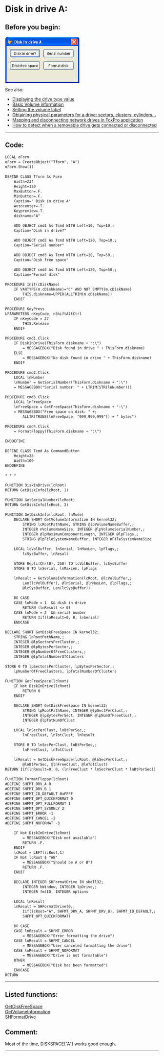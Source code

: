 
# Disk in drive A:

## Before you begin:
![](../images/diskindrivea.png)  
See also:

* [Displaying the drive type value](sample_012.md)  
* [Basic Volume information](sample_098.md)  
* [Setting the volume label](sample_151.md)  
* [Obtaining physical parameters for a drive: sectors, clusters, cylinders...](sample_101.md)  
* [Mapping and disconnecting network drives in FoxPro application](sample_387.md)  
* [How to detect when a removable drive gets connected or disconnected](sample_573.md)  

  
***  


## Code:
```foxpro  
LOCAL oForm
oForm = CreateObject("Tform", "A")
oForm.Show(1)

DEFINE CLASS Tform As Form
	Width=234
	Height=120
	MaxButton=.F.
	MinButton=.F.
	Caption=" Disk in drive A"
	Autocenter=.T.
	Keypreview=.T.
	diskname="A"
	
	ADD OBJECT cmd1 As Tcmd WITH Left=10, Top=10,;
	Caption="Disk in drive?"

	ADD OBJECT cmd2 As Tcmd WITH Left=120, Top=10,;
	Caption="Serial number"

	ADD OBJECT cmd3 As Tcmd WITH Left=10, Top=50,;
	Caption="Disk free space"

	ADD OBJECT cmd4 As Tcmd WITH Left=120, Top=50,;
	Caption="Format disk"

PROCEDURE Init(cDiskName)
	IF VARTYPE(m.cDiskName)="C" AND NOT EMPTY(m.cDiskName)
		THIS.diskname=UPPER(ALLTRIM(m.cDiskName))
	ENDIF

PROCEDURE KeyPress
LPARAMETERS nKeyCode, nShiftAltCtrl
	IF nKeyCode = 27
		THIS.Release
	ENDIF

PROCEDURE cmd1.Click
	IF DiskInDrive(ThisForm.diskname + ":\")
		= MESSAGEBOX("Disk found in drive " + ThisForm.diskname)
	ELSE
		= MESSAGEBOX("No disk found in drive " + ThisForm.diskname)
	ENDIF

PROCEDURE cmd2.Click
	LOCAL lnNumber
	lnNumber = GetSerialNumber(ThisForm.diskname + ":\")
	= MESSAGEBOX("Serial number: " + LTRIM(STR(lnNumber)))

PROCEDURE cmd3.Click
	LOCAL lnFreeSpace
	lnFreeSpace = GetFreeSpace(ThisForm.diskname + ":\")
	= MESSAGEBOX("Free space on disk: " +;
		ALLTR(TRANS(lnFreeSpace, "999,999,999")) + " bytes")

PROCEDURE cmd4.Click
	= FormatFloppy(ThisForm.diskname + ":\")

ENDDEFINE

DEFINE CLASS Tcmd As CommandButton
	Height=28
	Width=100
ENDDEFINE

* * *

FUNCTION DiskInDrive(lcRoot)
RETURN GetDiskInfo(lcRoot, 1)

FUNCTION GetSerialNumber(lcRoot)
RETURN GetDiskInfo(lcRoot, 2)

FUNCTION GetDiskInfo(lcRoot, lnMode)
	DECLARE SHORT GetVolumeInformation IN kernel32;
		STRING lcRootPathName, STRING @lpVolumeNameBuffer,;
		INTEGER nVolumeNameSize, INTEGER @lpVolumeSerialNumber,;
		INTEGER @lpMaximumComponentLength, INTEGER @lpFlags,;
		STRING @lpFileSystemNameBuffer, INTEGER nFileSystemNameSize

	LOCAL lcVolBuffer, lnSerial, lnMaxLen, lpFlags,;
		lcSysBuffer, lnResult

	STORE Repli(Chr(0), 250) TO lcVolBuffer, lcSysBuffer
	STORE 0 TO lnSerial, lnMaxLen, lpFlags

	lnResult = GetVolumeInformation(lcRoot, @lcVolBuffer,;
		Len(lcVolBuffer), @lnSerial, @lnMaxLen, @lpFlags,;
		@lcSysBuffer, Len(lcSysBuffer))

	DO CASE
	CASE lnMode = 1  && disk in drive
		RETURN (lnResult <> 0)
	CASE lnMode = 2  && serial number
		RETURN Iif(lnResult=0, 0, lnSerial)
	ENDCASE

DECLARE SHORT GetDiskFreeSpace IN kernel32;
	STRING lpRootPathName,;
	INTEGER @lpSectorsPerCluster,;
	INTEGER @lpBytesPerSector,;
	INTEGER @lpNumberOfFreeClusters,;
	INTEGER @lpTotalNumberOfClusters

STORE 0 TO lpSectorsPerCluster, lpBytesPerSector,;
	lpNumberOfFreeClusters, lpTotalNumberOfClusters

FUNCTION GetFreeSpace(lcRoot)
	IF Not DiskInDrive(lcRoot)
		RETURN 0
	ENDIF

	DECLARE SHORT GetDiskFreeSpace IN kernel32;
		STRING lpRootPathName, INTEGER @lpSectPerClust,;
		INTEGER @lpBytesPerSect, INTEGER @lpNumOfFreeClust,;
		INTEGER @lpTotNumOfClust

	LOCAL lnSecPerClust, lnBtPerSec,;
		lnFreeClust, lnTotClust, lnResult

	STORE 0 TO lnSecPerClust, lnBtPerSec,;
		lnFreeClust, lnTotClust

	lnResult = GetDiskFreeSpace(lcRoot, @lnSecPerClust,;
		@lnBtPerSec, @lnFreeClust, @lnTotClust)
RETURN Iif(lnResult=0, 0, (lnFreeClust * lnSecPerClust * lnBtPerSec))

FUNCTION FormatFloppy(lcRoot)
#DEFINE SHFMT_DRV_A 0
#DEFINE SHFMT_DRV_B 1
#DEFINE SHFMT_ID_DEFAULT 0xFFFF
#DEFINE SHFMT_OPT_QUICKFORMAT 0
#DEFINE SHFMT_OPT_FULLFORMAT 1
#DEFINE SHFMT_OPT_SYSONLY 2
#DEFINE SHFMT_ERROR -1
#DEFINE SHFMT_CANCEL -2
#DEFINE SHFMT_NOFORMAT -3

	IF Not DiskInDrive(lcRoot)
		= MESSAGEBOX("Disk not available")
		RETURN .F.
	ENDIF
	lcRoot = LEFT(lcRoot,1)
	IF Not lcRoot $ "AB"
		= MESSAGEBOX("Should be A or B")
		RETURN .F.
	ENDIF

	DECLARE INTEGER SHFormatDrive IN shell32;
		INTEGER hWindow, INTEGER lpDrive,;
		INTEGER fmtID, INTEGER options

	LOCAL lnResult
	lnResult = SHFormatDrive(0,;
		Iif(lcRoot="A", SHFMT_DRV_A, SHFMT_DRV_B), SHFMT_ID_DEFAULT,;
		SHFMT_OPT_QUICKFORMAT)

	DO CASE
	CASE lnResult = SHFMT_ERROR
		= MESSAGEBOX("Error formatting the drive")
	CASE lnResult = SHFMT_CANCEL
		= MESSAGEBOX("User canceled formatting the drive")
	CASE lnResult = SHFMT_NOFORMAT
		= MESSAGEBOX("Drive is not formatable")
	OTHER
		= MESSAGEBOX("Disk has been formatted")
	ENDCASE
RETURN  
```  
***  


## Listed functions:
[GetDiskFreeSpace](../libraries/kernel32/GetDiskFreeSpace.md)  
[GetVolumeInformation](../libraries/kernel32/GetVolumeInformation.md)  
[SHFormatDrive](../libraries/shell32/SHFormatDrive.md)  

## Comment:
Most of the time, DISKSPACE("A") works good enough.  
  
***  

